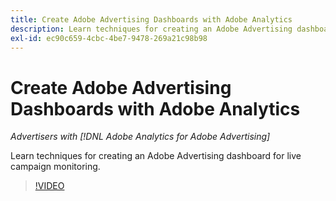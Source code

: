 ```yaml
---
title: Create Adobe Advertising Dashboards with Adobe Analytics
description: Learn techniques for creating an Adobe Advertising dashboard for live campaign monitoring
exl-id: ec90c659-4cbc-4be7-9478-269a21c98b98
---
```

# Create Adobe Advertising Dashboards with Adobe Analytics

*Advertisers with [!DNL Adobe Analytics for Adobe Advertising]*

Learn techniques for creating an Adobe Advertising dashboard for live campaign monitoring.

>[!VIDEO](https://video.tv.adobe.com/v/33922)
